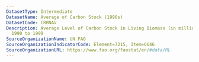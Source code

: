 ```yaml
---
DatasetType: Intermediate
DatasetName: Average of Carbon Stock (1990s)
DatasetCode: CRBNAV
Description: Average Level of Carbon Stock in Living Biomass (in millions of kg) from
  1990 to 1999
SourceOrganizationName: UN FAO
SourceOrganizationIndicatorCode: Element=7215, Item=6646
SourceOrganizationURL: https://www.fao.org/faostat/en/#data/RL
---
```


